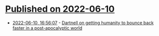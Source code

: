 # [Published on 2022-06-10](index.md)

* [2022-06-10, 16:56:07](https://news.ycombinator.com/item?id=31696658) - [Dartnell on getting humanity to bounce back faster in a post-apocalyptic world](https://80000hours.org/podcast/episodes/lewis-dartnell-getting-humanity-to-bounce-back-faster/)
